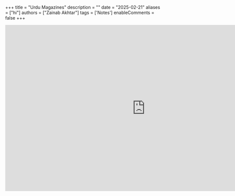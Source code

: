 +++
title = "Urdu Magazines"
description = ""
date = "2025-02-21"
aliases = ["hi"]
authors = ["Zainab Akhtar"]
tags = ['Notes']
enableComments = false
+++

<iframe src="https://docs.google.com/presentation/d/e/2PACX-1vRWvdCBzyQCua9jgpOc4OR2syzMxxR7Qdzt5UA5HND7BqnUPcYVSpwgJTlnm0R5wvrlcPGkFyE71LOZ/embed?start=false&loop=false&delayms=3000" frameborder="0" width="890" height="529" allowfullscreen="true" mozallowfullscreen="true" webkitallowfullscreen="true"></iframe>